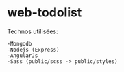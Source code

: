 # web-todolist

Technos utilisées:

    -Mongodb
    -Nodejs (Express)
    -AngularJs
    -Sass (public/scss -> public/styles)
